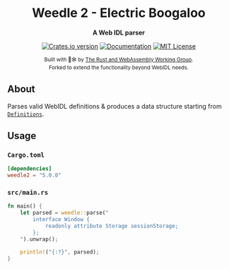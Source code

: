 <div align="center">

  <h1>Weedle 2 - Electric Boogaloo</h1>

  <strong>A Web IDL parser</strong>

  <p>
    <a href="https://crates.io/crates/weedle2"><img src="https://img.shields.io/crates/v/weedle2.svg?style=flat-square" alt="Crates.io version" /></a>
    <a href="https://docs.rs/weedle2"><img src="https://img.shields.io/badge/docs-latest-blue.svg?style=flat-square" alt="Documentation" /></a>
    <a href="LICENSE"><img src="https://img.shields.io/crates/l/weedle2/2.0.0?style=flat-square" alt="MIT License" /></a>
  </p>

  <sub>
  Built with 🦀🕸 by <a href="https://rustwasm.github.io/">The Rust and WebAssembly Working Group</a>.
  <br>
  Forked to extend the functionality beyond WebIDL needs.
  </sub>
</div>

## About

Parses valid WebIDL definitions & produces a data structure starting from
[`Definitions`](https://docs.rs/weedle/latest/weedle/type.Definitions.html).

## Usage

### `Cargo.toml`

```toml
[dependencies]
weedle2 = "5.0.0"
```

### `src/main.rs`

```rust
fn main() {
    let parsed = weedle::parse("
        interface Window {
            readonly attribute Storage sessionStorage;
        };
    ").unwrap();

    println!("{:?}", parsed);
}
```
